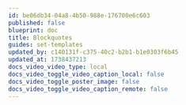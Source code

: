 ```yaml
---
id: be06db34-04a8-4b50-988e-176700e6c603
published: false
blueprint: doc
title: Blockquotes
guides: set-templates
updated_by: c140131f-c375-40c2-b2b1-b1e0303f6b45
updated_at: 1738437213
docs_video_video_type: local
docs_video_toggle_video_caption_local: false
docs_video_toggle_poster_image: false
docs_video_toggle_video_caption_remote: false
---
```


